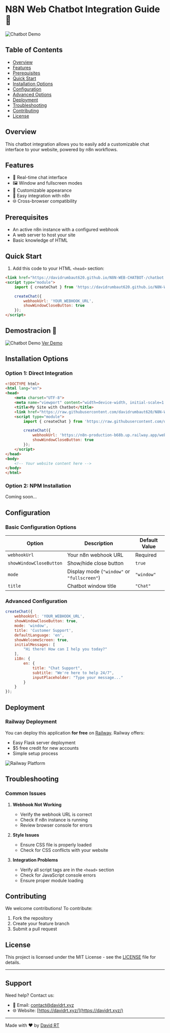 # N8N Web Chatbot Integration Guide 🤖

![Chatbot Demo](https://raw.githubusercontent.com/davidrumbaut620/N8N-WEB-CHATBOT-/refs/heads/main/shot.png)

## Table of Contents
- [Overview](#overview)
- [Features](#features)
- [Prerequisites](#prerequisites)
- [Quick Start](#quick-start)
- [Installation Options](#installation-options)
- [Configuration](#configuration)
- [Advanced Options](#advanced-options)
- [Deployment](#deployment)
- [Troubleshooting](#troubleshooting)
- [Contributing](#contributing)
- [License](#license)

## Overview
This chatbot integration allows you to easily add a customizable chat interface to your website, powered by n8n workflows.

## Features
- 💬 Real-time chat interface
- 🖼️ Window and fullscreen modes
- 🎨 Customizable appearance
- 🔌 Easy integration with n8n
- 🌐 Cross-browser compatibility

## Prerequisites
- An active n8n instance with a configured webhook
- A web server to host your site
- Basic knowledge of HTML

## Quick Start

1. Add this code to your HTML `<head>` section:

```html
<link href="https://davidrumbaut620.github.io/N8N-WEB-CHATBOT-/chatbot.css" rel="stylesheet" />
<script type="module">
    import { createChat } from 'https://davidrumbaut620.github.io/N8N-WEB-CHATBOT-/chatbot.js';

    createChat({
        webhookUrl: 'YOUR_WEBHOOK_URL',
        showWindowCloseButton: true
    });
</script>
```

## Demostracion 🤖
![Chatbot Demo](https://raw.githubusercontent.com/davidrumbaut620/N8N-WEB-CHATBOT-/refs/heads/main/shot.png)
[Ver Demo](https://davidrumbaut620.github.io/N8N-WEB-CHATBOT-/)

## Installation Options

### Option 1: Direct Integration
```html
<!DOCTYPE html>
<html lang="en">
<head>
    <meta charset="UTF-8">
    <meta name="viewport" content="width=device-width, initial-scale=1.0">
    <title>My Site with Chatbot</title>
    <link href="https://raw.githubusercontent.com/davidrumbaut620/N8N-WEB-CHATBOT-/refs/heads/main/chatbot.css" rel="stylesheet" />
    <script type="module">
        import { createChat } from 'https://raw.githubusercontent.com/davidrumbaut620/N8N-WEB-CHATBOT-/refs/heads/main/chatbot.js';

        createChat({
            webhookUrl: 'https://n8n-production-b68b.up.railway.app/webhook/your-unique-id/chat',
            showWindowCloseButton: true
        });
    </script>
</head>
<body>
    <!-- Your website content here -->
</body>
</html>
```

### Option 2: NPM Installation
Coming soon...

## Configuration

### Basic Configuration Options
| Option | Description | Default Value |
|--------|-------------|---------------|
| `webhookUrl` | Your n8n webhook URL | Required |
| `showWindowCloseButton` | Show/hide close button | `true` |
| `mode` | Display mode (`"window"` or `"fullscreen"`) | `"window"` |
| `title` | Chatbot window title | `"Chat"` |

### Advanced Configuration
```javascript
createChat({
    webhookUrl: 'YOUR_WEBHOOK_URL',
    showWindowCloseButton: true,
    mode: 'window',
    title: 'Customer Support',
    defaultLanguage: 'en',
    showWelcomeScreen: true,
    initialMessages: [
        "Hi there! How can I help you today?"
    ],
    i18n: {
        en: {
            title: "Chat Support",
            subtitle: "We're here to help 24/7",
            inputPlaceholder: "Type your message..."
        }
    }
});
```

## Deployment

### Railway Deployment
You can deploy this application **for free** on [Railway](https://railway.com?referralCode=d6fSsy). Railway offers:
- Easy Flask server deployment
- $5 free credit for new accounts
- Simple setup process

![Railway Platform](https://raw.githubusercontent.com/davidrumbaut620/SecureUpload-Flask-Server/refs/heads/main/Railway_web.png)

## Troubleshooting

### Common Issues
1. **Webhook Not Working**
   - Verify the webhook URL is correct
   - Check if n8n instance is running
   - Review browser console for errors

2. **Style Issues**
   - Ensure CSS file is properly loaded
   - Check for CSS conflicts with your website

3. **Integration Problems**
   - Verify all script tags are in the `<head>` section
   - Check for JavaScript console errors
   - Ensure proper module loading

## Contributing
We welcome contributions! To contribute:
1. Fork the repository
2. Create your feature branch
3. Submit a pull request

## License
This project is licensed under the MIT License - see the [LICENSE](LICENSE) file for details.

---

## Support
Need help? Contact us:
- 📧 Email: [contact@davidrt.xyz](mailto:contact@davidrt.xyz)
- 🌐 Website: [https://davidrt.xyz/](https://davidrt.xyz/)

---

Made with ❤️ by [David RT](https://davidrt.xyz/)

